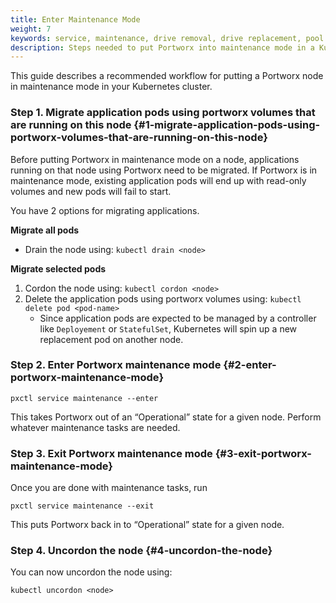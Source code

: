 ```yaml
---
title: Enter Maintenance Mode
weight: 7
keywords: service, maintenance, drive removal, drive replacement, pool list, pool priority
description: Steps needed to put Portworx into maintenance mode in a Kubernetes cluster
---
```


This guide describes a recommended workflow for putting a Portworx node in maintenance mode in your Kubernetes cluster.

### Step 1. Migrate application pods using portworx volumes that are running on this node {#1-migrate-application-pods-using-portworx-volumes-that-are-running-on-this-node}

Before putting Portworx in maintenance mode on a node, applications running on that node using Portworx need to be migrated. If Portworx is in maintenance mode, existing application pods will end up with read-only volumes and new pods will fail to start.

You have 2 options for migrating applications.

**Migrate all pods**

* Drain the node using: `kubectl drain <node>`

**Migrate selected pods**

1. Cordon the node using: `kubectl cordon <node>`
2. Delete the application pods using portworx volumes using: `kubectl delete pod <pod-name>`
   * Since application pods are expected to be managed by a controller like `Deployement` or `StatefulSet`, Kubernetes will spin up a new replacement pod on another node.

### Step 2. Enter Portworx maintenance mode {#2-enter-portworx-maintenance-mode}

```text
pxctl service maintenance --enter
```

This takes Portworx out of an “Operational” state for a given node. Perform whatever maintenance tasks are needed.

### Step 3. Exit Portworx maintenance mode {#3-exit-portworx-maintenance-mode}

Once you are done with maintenance tasks, run

```text
pxctl service maintenance --exit
```

This puts Portworx back in to “Operational” state for a given node.

###  Step 4. Uncordon the node {#4-uncordon-the-node}

You can now uncordon the node using:
```text
kubectl uncordon <node>
```
